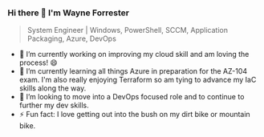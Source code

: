 ### Hi there 👋 I'm Wayne Forrester

> System Engineer | Windows, PowerShell, SCCM, Application Packaging, Azure, DevOps

- 🔭 I’m currently working on improving my cloud skill and am loving the process! 😄 
- 🌱 I’m currently learning all things Azure in preparation for the AZ-104 exam. I'm also really enjoying Terraform so am tying to advance my IaC skills along the way.
- 🤔 I’m looking to move into a DevOps focused role and to continue to further my dev skills.
- ⚡ Fun fact: I love getting out into the bush on my dirt bike or mountain bike.

<!--
**wayneforrester/wayneforrester** is a ✨ _special_ ✨ repository because its `README.md` (this file) appears on your GitHub profile.

Here are some ideas to get you started:

- 🔭 I’m currently working on ...
- 🌱 I’m currently learning ...
- 👯 I’m looking to collaborate on ...
- 🤔 I’m looking for help with ...
- 💬 Ask me about ...
- 📫 How to reach me: ...
- 😄 Pronouns: ...
- ⚡ Fun fact: ...
-->
